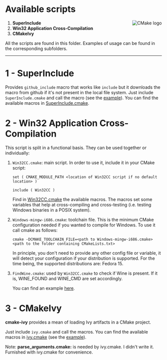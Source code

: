 Available scripts
=================

<a href="http://cmake.org"><img alt="CMake logo" src="http://www.cmake.org/opensourcelogos/cmake100.png" align="right"/></a>

1.  **SuperInclude**
2.  **Win32 Application Cross-Compilation**
3.  **CMakeIvy**

All the scripts are found in this folder. Examples of usage can be found
in the corresponding subfolders.

* * *

1 - SuperInclude
================

Provides ``github_include`` macro that works like ``include`` but it downloads
the macro from github if it's not present in the local file system.
Just include ``SuperInclude.cmake`` and call the macro (see the
 [example](https://github.com/daniperez/CMakeLists.txt/blob/master/super_include_example/CMakeLists.txt)).
You can find the available macros in [SuperInclude.cmake](https://github.com/daniperez/CMakeLists.txt/blob/master/SuperInclude.cmake).

2 - Win32 Application Cross-Compilation
=======================================

This script is split in a functional basis. They can be used together or individually:

1.  ``Win32CC.cmake``: main script. In order to use it, include it
    in your CMake script:

        set ( CMAKE_MODULE_PATH <location of Win32CC script if no default location> )

        include ( Win32CC )

    Find in [Win32CC.cmake](https://github.com/daniperez/CMakeLists.txt/blob/master/Win32CC.cmake)
    the available macros. The macros set some variables that help at cross-compiling and
    cross-testing (i.e. testing Windows binaries in a POSIX system).

2.  ``Windows-mingw-i686.cmake``: toolchain file. This is the minimum CMake configuration needed 
    if you wanted to compile for Windows. To use it call cmake as follows:

        cmake -DCMAKE_TOOLCHAIN_FILE=<path to Windows-mingw-i686.cmake> <path to the folder containing CMakeLists.txt>

    In principle, you don't need to provide any other config file or
    variable, it will detect your configuration if your distribution is
    supported. For the time being, the supported distributions are: Fedora 15.

3.  ``FindWine.cmake``: used by ``Win32CC.cmake`` to check if
    Wine is present. If it is, WINE_FOUND and WINE_CMD are set accordingly.

    You can find an example [here](https://github.com/daniperez/CMakeLists.txt/blob/master/win32cc_example/CMakeLists.txt).

3 - CMakeIvy
============

**cmake-ivy** provides a mean of loading Ivy artifacts in a CMake project.

Just include ``ivy.cmake`` and call the macros. 
You can find the available macros in [ivy.cmake](https://github.com/daniperez/CMakeLists.txt/blob/master/ivy.cmake)
(see the [example](https://github.com/daniperez/CMakeLists.txt/blob/master/cmake_ivy_example/CMakeLists.txt)).

Note: **parse_arguments.cmake:** is needed by ivy.cmake. I didn't write it.
Furnished with ivy.cmake for convenience. 

